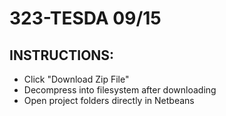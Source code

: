 323-TESDA 09/15
===============

## INSTRUCTIONS:
- Click "Download Zip File"
- Decompress into filesystem after downloading
- Open project folders directly in Netbeans

